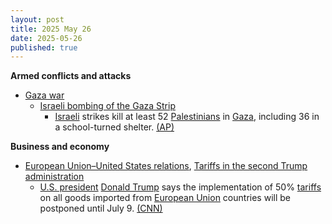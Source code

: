 ```yaml
---
layout: post
title: 2025 May 26
date: 2025-05-26
published: true
---
```



**Armed conflicts and attacks**

* [Gaza war](https://en.wikipedia.org/wiki/Gaza_war "Gaza war")
  + [Israeli bombing of the Gaza Strip](https://en.wikipedia.org/wiki/Israeli_bombing_of_the_Gaza_Strip "Israeli bombing of the Gaza Strip")
    - [Israeli](https://en.wikipedia.org/wiki/Israel "Israel") strikes kill at least 52 [Palestinians](https://en.wikipedia.org/wiki/Palestinians "Palestinians") in [Gaza](https://en.wikipedia.org/wiki/Gaza_Strip "Gaza Strip"), including 36 in a school-turned shelter. [(AP)](https://apnews.com/article/israel-palestinians-hamas-war-news-05-26-2025-6a7285f144a3619e8239138e6883b3b6)

**Business and economy**

* [European Union–United States relations](https://en.wikipedia.org/wiki/European_Union%E2%80%93United_States_relations "European Union–United States relations"), [Tariffs in the second Trump administration](https://en.wikipedia.org/wiki/Tariffs_in_the_second_Trump_administration "Tariffs in the second Trump administration")
  + [U.S. president](https://en.wikipedia.org/wiki/President_of_the_United_States "President of the United States") [Donald Trump](https://en.wikipedia.org/wiki/Donald_Trump "Donald Trump") says the implementation of 50% [tariffs](https://en.wikipedia.org/wiki/Tariff "Tariff") on all goods imported from [European Union](https://en.wikipedia.org/wiki/European_Union "European Union") countries will be postponed until July 9. [(CNN)](https://edition.cnn.com/2025/05/25/business/trump-eu-tariff-delay?iid=cnn_buildContentRecirc_end_recirc)
